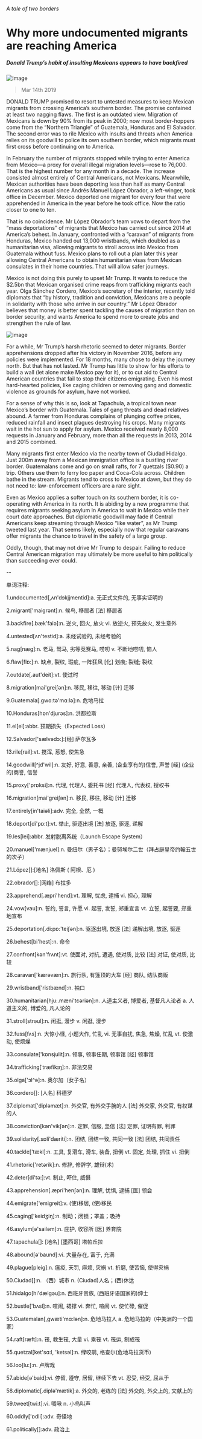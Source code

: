 ###### A tale of two borders
# Why more undocumented migrants are reaching America 
##### Donald Trump’s habit of insulting Mexicans appears to have backfired 
![image](images/20190316_usp506.jpg) 
> Mar 14th 2019 
DONALD TRUMP promised to resort to untested measures to keep Mexican migrants from crossing America’s southern border. The promise contained at least two nagging flaws. The first is an outdated view. Migration of Mexicans is down by 90% from its peak in 2000; now most border-hoppers come from the “Northern Triangle” of Guatemala, Honduras and El Salvador. The second error was to rile Mexico with insults and threats when America relies on its goodwill to police its own southern border, which migrants must first cross before continuing on to America. 
In February the number of migrants stopped while trying to enter America from Mexico—a proxy for overall illegal migration levels—rose to 76,000. That is the highest number for any month in a decade. The increase consisted almost entirely of Central Americans, not Mexicans. Meanwhile, Mexican authorities have been deporting less than half as many Central Americans as usual since Andrés Manuel López Obrador, a left-winger, took office in December. Mexico deported one migrant for every four that were apprehended in America in the year before he took office. Now the ratio closer to one to ten. 
That is no coincidence. Mr López Obrador’s team vows to depart from the “mass deportations” of migrants that Mexico has carried out since 2014 at America’s behest. In January, confronted with a “caravan” of migrants from Honduras, Mexico handed out 13,000 wristbands, which doubled as a humanitarian visa, allowing migrants to stroll across into Mexico from Guatemala without fuss. Mexico plans to roll out a plan later this year allowing Central Americans to obtain humanitarian visas from Mexican consulates in their home countries. That will allow safer journeys. 
Mexico is not doing this purely to upset Mr Trump. It wants to reduce the $2.5bn that Mexican organised crime reaps from trafficking migrants each year. Olga Sánchez Cordero, Mexico’s secretary of the interior, recently told diplomats that “by history, tradition and conviction, Mexicans are a people in solidarity with those who arrive in our country.” Mr López Obrador believes that money is better spent tackling the causes of migration than on border security, and wants America to spend more to create jobs and strengthen the rule of law. 
![image](images/20190316_USC529_0.png) 
For a while, Mr Trump’s harsh rhetoric seemed to deter migrants. Border apprehensions dropped after his victory in November 2016, before any policies were implemented. For 18 months, many chose to delay the journey north. But that has not lasted. Mr Trump has little to show for his efforts to build a wall (let alone make Mexico pay for it), or to cut aid to Central American countries that fail to stop their citizens emigrating. Even his most hard-hearted policies, like caging children or removing gang and domestic violence as grounds for asylum, have not worked. 
For a sense of why this is so, look at Tapachula, a tropical town near Mexico’s border with Guatemala. Tales of gang threats and dead relatives abound. A farmer from Honduras complains of plunging coffee prices, reduced rainfall and insect plagues destroying his crops. Many migrants wait in the hot sun to apply for asylum. Mexico received nearly 8,000 requests in January and February, more than all the requests in 2013, 2014 and 2015 combined. 
Many migrants first enter Mexico via the nearby town of Ciudad Hidalgo. Just 200m away from a Mexican immigration office is a bustling river border. Guatemalans come and go on small rafts, for 7 quetzals ($0.90) a trip. Others use them to ferry loo paper and Coca-Cola across. Children bathe in the stream. Migrants tend to cross to Mexico at dawn, but they do not need to: law-enforcement officers are a rare sight. 
Even as Mexico applies a softer touch on its southern border, it is co-operating with America in its north. It is abiding by a new programme that requires migrants seeking asylum in America to wait in Mexico while their court date approaches. But diplomatic goodwill may fade if Central Americans keep streaming through Mexico “like water”, as Mr Trump tweeted last year. That seems likely, especially now that regular caravans offer migrants the chance to travel in the safety of a large group. 
Oddly, though, that may not drive Mr Trump to despair. Failing to reduce Central American migration may ultimately be more useful to him politically than succeeding ever could. 
-- 
 单词注释:
1.undocumented[,ʌn'dɔkjjmentid]:a. 无正式文件的, 无事实证明的 
2.migrant['maigrәnt]:n. 候鸟, 移居者 [法] 移居者 
3.backfire[.bæk'faiә]:n. 逆火, 回火, 放火 vi. 放逆火, 预先放火, 发生意外 
4.untested[ʌn'testid]:a. 未经试验的, 未经考验的 
5.nag[næg]:n. 老马, 驽马, 劣等竞赛马, 唠叨 v. 不断地唠叨, 恼人 
6.flaw[flɒ:]:n. 缺点, 裂纹, 瑕疵, 一阵狂风 [化] 划痕; 裂缝; 裂纹 
7.outdate[.aut'deit]:vt. 使过时 
8.migration[mai'greiʃәn]:n. 移民, 移往, 移动 [计] 迁移 
9.Guatemala[.gwɑ:tә'mɑ:lә]:n. 危地马拉 
10.Honduras[hɒn'djurәs]:n. 洪都拉斯 
11.el[el]:abbr. 预期损失（Expected Loss） 
12.Salvador['sælvәdɔ:]:[经] 萨尔瓦多 
13.rile[rail]:vt. 搅浑, 惹怒, 使焦急 
14.goodwill[^jd'wil]:n. 友好, 好意, 善意, 亲善, (企业享有的)信誉, 声誉 [经] (企业的)商誉, 信誉 
15.proxy['prɒksi]:n. 代理, 代理人, 委托书 [经] 代理人, 代表权, 授权书 
16.migration[mai'greiʃәn]:n. 移民, 移往, 移动 [计] 迁移 
17.entirely[in'taiәli]:adv. 完全, 全然, 一概 
18.deport[di'pɒ:t]:vt. 举止, 驱逐出境 [法] 放逐, 驱逐, 递解 
19.les[lei]:abbr. 发射脱离系统（Launch Escape System） 
20.manuel['mænjuel]:n. 曼纽尔（男子名）；曼努埃尔二世（拜占庭皇帝约翰五世的次子） 
21.López[]:[地名] 洛佩斯 ( 阿根、厄 ) 
22.obrador[]:[网络] 布拉多 
23.apprehend[.æpri'hend]:vt. 理解, 忧虑, 逮捕 vi. 担心, 理解 
24.vow[vau]:n. 誓约, 誓言, 许愿 vi. 起誓, 发誓, 郑重宣言 vt. 立誓, 起誓要, 郑重地宣布 
25.deportation[.di:pɒ:'teiʃәn]:n. 驱逐出境, 放逐 [法] 递解出境, 放逐, 驱逐 
26.behest[bi'hest]:n. 命令 
27.confront[kәn'frʌnt]:vt. 使面对, 对抗, 遭遇, 使对质, 比较 [法] 对证, 使对质, 比较 
28.caravan['kærәvæn]:n. 旅行队, 有篷顶的大车 [经] 商队, 结队商贩 
29.wristband['ristbænd]:n. 袖口 
30.humanitarian[hju:.mæni'tєәriәn]:n. 人道主义者, 博爱者, 基督凡人论者 a. 人道主义的, 博爱的, 凡人论的 
31.stroll[strәul]:n. 闲逛, 漫步 v. 闲逛, 漫步 
32.fuss[fʌs]:n. 大惊小怪, 小题大作, 忙乱 vi. 无事自扰, 焦急, 焦燥, 忙乱 vt. 使激动, 使烦燥 
33.consulate['kɒnsjulit]:n. 领事, 领事任期, 领事馆 [经] 领事馆 
34.trafficking[ˈtræfikɪŋ]:n. 非法交易 
35.olga['ɔl^ә]:n. 奥尔加（女子名） 
36.cordero[]: [人名] 科德罗 
37.diplomat['diplәmæt]:n. 外交官, 有外交手腕的人 [法] 外交家, 外交官, 有权谋的人 
38.conviction[kәn'vikʃәn]:n. 定罪, 信服, 坚信 [法] 定罪, 证明有罪, 判罪 
39.solidarity[.sɒli'dæriti]:n. 团结, 团结一致, 共同一致 [法] 团结, 共同责任 
40.tackle['tækl]:n. 工具, 复滑车, 滑车, 装备, 扭倒 vt. 固定, 处理, 抓住 vi. 扭倒 
41.rhetoric['retәrik]:n. 修辞, 修辞学, 雄辩(术) 
42.deter[di'tә:]:vt. 制止, 吓住, 威慑 
43.apprehension[.æpri'henʃәn]:n. 理解, 忧惧, 逮捕 [医] 领会 
44.emigrate['emigreit]:v. (使)移居, (使)移民 
45.caging['keidʒiŋ]:n. 制动；闭锁；罩盖；吸持 
46.asylum[ә'sailәm]:n. 庇护, 收容所 [医] 养育院 
47.tapachula[]: [地名] [墨西哥] 塔帕丘拉 
48.abound[ә'baund]:vi. 大量存在, 富于, 充满 
49.plague[pleig]:n. 瘟疫, 天罚, 麻烦, 灾祸 vt. 折磨, 使苦恼, 使得灾祸 
50.Ciudad[]:n. （西）城市 n. (Ciudad)人名；(西)休达 
51.hidalgo[hi'dælgәu]:n. 西班牙贵族, (西班牙语国家的)绅士 
52.bustle['bʌsl]:n. 喧闹, 裙撑 vi. 奔忙, 喧闹 vt. 使忙碌, 催促 
53.Guatemalan[,ɡwæti'mɑ:lən]:n. 危地马拉人 a. 危地马拉的（中美洲的一个国家） 
54.raft[ræft]:n. 筏, 救生筏, 大量 vi. 乘筏 vt. 筏运, 制成筏 
55.quetzal[ket'sɑ:l, 'ketsәl]:n. 绿咬鹃, 格查尔(危地马拉货币) 
56.loo[lu:]:n. 卢牌戏 
57.abide[ә'baid]:vi. 停留, 遵守, 居留, 继续下去 vt. 忍受, 经受, 屈从于 
58.diplomatic[.diplә'mætik]:a. 外交的, 老练的 [法] 外交的, 外交上的, 文献上的 
59.tweet[twi:t]:vi. 啁啾 n. 小鸟叫声 
60.oddly['ɒdli]:adv. 奇怪地 
61.politically[]:adv. 政治上 
